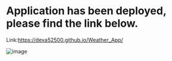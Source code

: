 # Application has been deployed, please find the link below.
Link:https://deva52500.github.io/Weather_App/

![image](https://github.com/Deva52500/Weather_App/assets/50032741/c1ed62d5-e623-46c4-9a85-f31b1b375b39)
